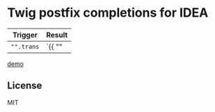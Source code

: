 # Twig postfix completions for IDEA

| Trigger   | Result |
|-----------|--------|
| `"".trans`| `{{ "<caret>" | trans }}` |

[demo](https://youtu.be/jNFdgjdd-T8)

## License

MIT
